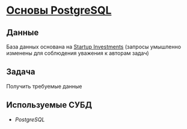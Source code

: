 # [Основы PostgreSQL]()


## Данные

База данных основана на [Startup Investments](https://www.kaggle.com/datasets/justinas/startup-investments)
(запросы умышленно изменены для соблюдения уважения к авторам задач)

## Задача

Получить требуемые данные

## Используемые СУБД
- *PostgreSQL*




